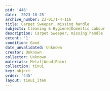 ```yaml
---
pid: '446'
date: '2023-10-25'
archive_number: 23-01/1-4-116
title: Carpet Sweeper, missing handle
subjects: Cleaning & Hygiene|Domestic Labour
description: Carpet Sweeper, missing handle
extent: '1'
condition: Good
date_unvalidated: Unknown
creator: Unknown
collector: Unknown
materials: Metal|Wood|Paint
collection: tinui
key: object
order: '445'
layout: tinui_item
---
```

